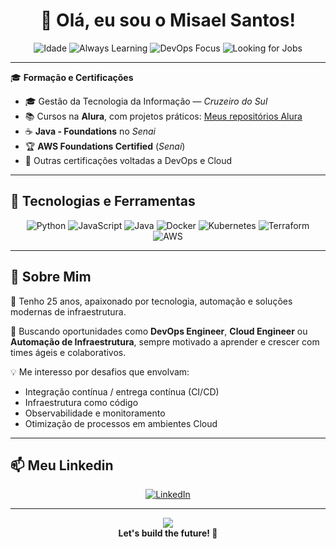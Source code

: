 <h1 align="center">👋 Olá, eu sou o Misael Santos!</h1>

<div align="center">

![Idade](https://img.shields.io/badge/25%20anos-blue?style=for-the-badge)
![Always Learning](https://img.shields.io/badge/Always-Learning-%23FF1493?style=for-the-badge&logo=OpenSourceInitiative)
![DevOps Focus](https://img.shields.io/badge/DevOps%20|%20Cloud-brightgreen?style=for-the-badge&logo=Amazon-AWS)
![Looking for Jobs](https://img.shields.io/badge/Procurando-Vagas-red?style=for-the-badge&logo=github)

</div>

---

🎓 **Formação e Certificações**  

- 🎓 Gestão da Tecnologia da Informação — *Cruzeiro do Sul*  
- 📚 Cursos na **Alura**, com projetos práticos: [Meus repositórios Alura](https://github.com/misacitizen?tab=repositories)  
- ☕ **Java - Foundations** no *Senai*  
- 🏆 **AWS Foundations Certified** (*Senai*)  
- 🧩 Outras certificações voltadas a DevOps e Cloud

---

## 🚀 Tecnologias e Ferramentas  

<div align="center">

![Python](https://img.shields.io/badge/Python-3.x-blue?style=for-the-badge&logo=python)
![JavaScript](https://img.shields.io/badge/JavaScript-ES6-yellow?style=for-the-badge&logo=javascript)
![Java](https://img.shields.io/badge/Java-Senai-orange?style=for-the-badge&logo=java)
![Docker](https://img.shields.io/badge/Docker-Containerization-2496ED?style=for-the-badge&logo=docker)
![Kubernetes](https://img.shields.io/badge/Kubernetes-Orchestration-326CE5?style=for-the-badge&logo=kubernetes)
![Terraform](https://img.shields.io/badge/Terraform-IaC-623CE4?style=for-the-badge&logo=terraform)
![AWS](https://img.shields.io/badge/AWS-Cloud-%23FF9900?style=for-the-badge&logo=amazon-aws)

</div>

---

## 💼 Sobre Mim  

🔎 Tenho 25 anos, apaixonado por tecnologia, automação e soluções modernas de infraestrutura.  

🚀 Buscando oportunidades como **DevOps Engineer**, **Cloud Engineer** ou **Automação de Infraestrutura**, sempre motivado a aprender e crescer com times ágeis e colaborativos.  

💡 Me interesso por desafios que envolvam:  
- Integração contínua / entrega contínua (CI/CD)  
- Infraestrutura como código  
- Observabilidade e monitoramento  
- Otimização de processos em ambientes Cloud  

---

## 📫 Meu Linkedin

<div align="center">

[![LinkedIn](https://img.shields.io/badge/LinkedIn-Conecte--se-blue?style=for-the-badge&logo=linkedin)](https://www.linkedin.com/in/misael-santos-348236353/)


</div>

---
<div align="center">
  <img src="https://media1.giphy.com/media/v1.Y2lkPTc5MGI3NjExa3psYjV2aDNxejMyN2RoNXhwZjl5bTZ3b3RmbTN2a2I0ZHJzbXhpdCZlcD12MV9pbnRlcm5hbF9naWZfYnlfaWQmY3Q9Zw/maNB0qAiRVAty/giphy.gif" />
  <br/>
  <b>Let's build the future! 🚀</b>
</div>
